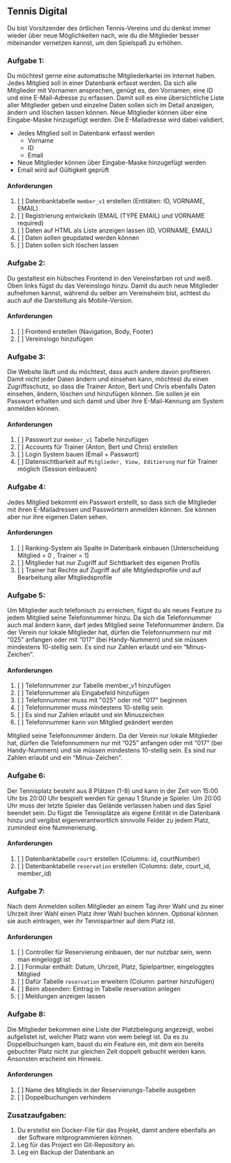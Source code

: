 ## Tennis Digital

Du bist Vorsitzender des örtlichen Tennis-Vereins und du denkst immer wieder über neue Möglichkeiten nach, wie du die Mitglieder besser miteinander vernetzen kannst, um den Spielspaß zu erhöhen.

### Aufgabe 1:
Du möchtest gerne eine automatische Mitgliederkartei im Internet haben. Jedes Mitglied soll in einer Datenbank erfasst werden. Da sich alle Mitglieder mit Vornamen ansprechen, genügt es, den Vornamen, eine ID und eine E-Mail-Adresse zu erfassen. Damit soll es eine übersichtliche Liste aller Mitglieder geben und einzelne Daten sollen sich im Detail anzeigen, ändern und löschen lassen können. Neue Mitglieder können über eine Eingabe-Maske hinzugefügt werden. Die E-Mailadresse wird dabei validiert.

- Jedes Mitglied soll in Datenbank erfasst werden
    - Vorname
    - ID
    - Email
- Neue Mitglieder können über Eingabe-Maske hinzugefügt werden
- Email wird auf Gültigkeit geprüft

#### Anforderungen
1. [ ] Datenbanktabelle ```member_v1``` erstellen (Entitäten: ID, VORNAME, EMAIL)
2. [ ] Registrierung entwickeln (EMAIL (TYPE EMAIL) und VORNAME required)
3. [ ] Daten auf HTML als Liste anzeigen lassen (ID, VORNAME, EMAIL)
4. [ ] Daten sollen geupdated werden können
5. [ ] Daten sollen sich löschen lassen

### Aufgabe 2:
Du gestaltest ein hübsches Frontend in den Vereinsfarben rot und weiß. Oben links fügst du das Vereinslogo hinzu. Damit du auch neue Mitglieder aufnehmen kannst, während du selber am Vereinsheim bist, achtest du auch auf die Darstellung als Mobile-Version.

#### Anforderungen
1. [ ] Frontend erstellen (Navigation, Body, Footer)
2. [ ] Vereinslogo hinzufügen

### Aufgabe 3:
Die Website läuft und du möchtest, dass auch andere davon profitieren. Damit nicht jeder Daten ändern und einsehen kann, möchtest du einen Zugriffsschutz, so dass die Trainer Anton, Bert und Chris ebenfalls Daten einsehen, ändern, löschen und hinzufügen können. Sie sollen je ein Passwort erhalten und sich damit und über ihre E-Mail-Kennung am System anmelden können.

#### Anforderungen
1. [ ] Passwort zur ```member_v1``` Tabelle hinzufügen
2. [ ] Accounts für Trainer (Anton, Bert und Chris) erstellen
3. [ ] Login System bauen (Email + Passwort)
4. [ ] Datensichtbarkeit auf ```Mitglieder, View, Editierung``` nur für Trainer möglich (Session einbauen)

### Aufgabe 4:
Jedes Mitglied bekommt ein Passwort erstellt, so dass sich die Mitglieder mit ihren E-Mailadressen und Passwörtern anmelden können. Sie können aber nur ihre eigenen Daten sehen.

#### Anforderungen
1. [ ] Ranking-System als Spalte in Datenbank einbauen [Unterscheidung Mitglied = 0 , Trainer = 1]
2. [ ] Mitglieder hat nur Zugriff auf Sichtbarkeit des eigenen Profils
3. [ ] Trainer hat Rechte auf Zugriff auf alle Mitgliedsprofile und auf Bearbeitung aller Mitgliedsprofile


### Aufgabe 5:
Um Mitglieder auch telefonisch zu erreichen, fügst du als neues Feature zu jedem Mitglied seine Telefonnummer hinzu.
Da sich die Telefonnummer auch mal ändern kann, darf jedes Mitglied seine Telefonnummer ändern. Da der Verein nur lokale Mitglieder hat, dürfen die Telefonnummern nur mit “025” anfangen oder mit “017” (bei Handy-Nummern) und sie müssen mindestens 10-stellig sein. Es sind nur Zahlen erlaubt und ein “Minus-Zeichen”.

#### Anforderungen
1. [ ] Telefonnummer zur Tabelle member_v1 hinzufügen
2. [ ] Telefonnummer als Eingabefeld hinzufügen
3. [ ] Telefonnummer muss mit "025" oder mit "017" beginnen
4. [ ] Telefonnummer muss mindestens 10-stellig sein
5. [ ] Es sind nur Zahlen erlaubt und ein Minuszeichen
6. [ ] Telefonnummer kann von Mitglied geändert werden

Mitglied seine Telefonnummer ändern. Da der Verein nur lokale Mitglieder hat, dürfen die Telefonnummern nur mit “025” anfangen oder mit “017” (bei Handy-Nummern) und sie müssen mindestens 10-stellig sein. Es sind nur Zahlen erlaubt und ein “Minus-Zeichen”.
### Aufgabe 6:
Der Tennisplatz besteht aus 8 Plätzen (1-8) und kann in der Zeit von 15:00 Uhr bis 20:00 Uhr bespielt werden für genau 1 Stunde je Spieler. Um 20:00 Uhr muss der letzte Spieler das Gelände verlassen haben und das Spiel beendet sein. Du fügst die Tennisplätze als eigene Entität in die Datenbank hinzu und vergibst eigenverantwortlich sinnvolle Felder zu jedem Platz, zumindest eine Nummerierung.

#### Anforderungen
1. [ ] Datenbanktabelle `court` erstellen (Columns: id, courtNumber)
2. [ ] Datenbanktabelle `reservation` erstellen (Columns: date, court_id, member_id)

### Aufgabe 7:
Nach dem Anmelden sollen Mitglieder an einem Tag ihrer Wahl und zu einer Uhrzeit ihrer Wahl einen Platz ihrer Wahl buchen können. Optional können sie auch eintragen, wer ihr Tennispartner auf dem Platz ist.

#### Anforderungen
1. [ ] Controller für Reservierung einbauen, der nur nutzbar sein, wenn man eingeloggt ist
2. [ ] Formular enthält: Datum, Uhrzeit, Platz, Spielpartner, eingeloggtes Mitglied
3. [ ] Dafür Tabelle `reservation` erweitern (Column: partner hinzufügen)
4. [ ] Beim absenden: Eintrag in Tabelle reservation anlegen
5. [ ] Meldungen anzeigen lassen

### Aufgabe 8:
Die Mitglieder bekommen eine Liste der Platzbelegung angezeigt, wobei aufgelistet ist, welcher Platz wann von wem belegt ist.
Da es zu Doppelbuchungen kam, baust du ein Feature ein, mit dem ein bereits gebuchter Platz nicht zur gleichen Zeit doppelt gebucht werden kann. Ansonsten erscheint ein Hinweis.

#### Anforderungen
1. [ ] Name des Mitglieds in der Reservierungs-Tabelle ausgeben
2. [ ] Doppelbuchungen verhindern

### Zusatzaufgaben:
1. Du erstellst ein Docker-File für das Projekt, damit andere ebenfalls an der Software mitprogrammieren können.
2. Leg für das Project ein Git-Repository an.
3. Leg ein Backup der Datenbank an